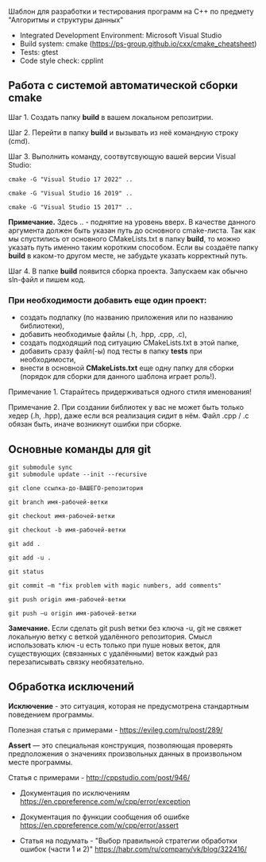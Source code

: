 Шаблон для разработки и тестирования программ на С++ по предмету "Алгоритмы и структуры данных"

* Integrated Development Environment: Microsoft Visual Studio 
* Build system: cmake (https://ps-group.github.io/cxx/cmake_cheatsheet)
* Tests: gtest
* Code style check: cpplint

## Работа с системой автоматической сборки cmake

Шаг 1. Создать папку **build** в вашем локальном репозитрии.

Шаг 2. Перейти в папку **build** и вызывать из неё командную строку (cmd).

Шаг 3. Выполнить команду, соотвутсвующую вашей версии Visual Studio:

```cmake -G "Visual Studio 17 2022" ..```

```cmake -G "Visual Studio 16 2019" ..```

```cmake -G "Visual Studio 15 2017" ..```

**Примечание.** Здесь .. - поднятие на уровень вверх. В качестве данного аргумента должен быть указан путь до основного cmake-листа. Так как мы спустились от основного CMakeLists.txt в папку **build**, то можно указать путь именно таким коротким способом. Если вы создаёте папку **build** в каком-то другом месте, не забудьте указать корректный путь.

Шаг 4. В папке **build** появится сборка проекта. Запускаем как обычно sln-файл и пишем код.

### При необходимости добавить еще один проект:

* создать подпапку (по названию приложения или по названию библиотеки),
* добавить необходимые файлы (.h, .hpp, .cpp, .c), 
* создать подходящий под ситуацию CMakeLists.txt в этой папке,
* добавить сразу файл(-ы) под тесты в папку **tests** при необходимости,
* внести в основной **CMakeLists.txt** еще одну папку для сборки (порядок для сборки для данного шаблона играет роль!).

Примечание 1. Старайтесь придерживаться одного стиля именования!

Примечание 2. При создании библиотек у вас не может быть только хедер (.h, .hpp), даже если вся реализация сидит в нём. Файл .cpp / .c обязан быть, иначе возникнут ошибки при сборке.

## Основные команды для git

```
git submodule sync
git submodule update --init --recursive
```

```git clone ссылка-до-ВАШЕГО-репозитория```

```git branch имя-рабочей-ветки```

```git checkout имя-рабочей-ветки```

```git checkout -b имя-рабочей-ветки```

```git add .```

```git add -u .```

```git status```

```git commit –m "fix problem with magic numbers, add comments"```

```git push origin имя-рабочей-ветки```

```git push –u origin имя-рабочей-ветки```

**Замечание.** Если сделать git push ветки без ключа -u, git не свяжет локальную ветку с веткой удалённого репозитория. Смысл использовать ключ -u есть только при пуше новых веток, для существующих (связанных с удалёнными) веток каждый раз перезаписывать связку необязательно.

## Обработка исключений

**Исключение**  - это ситуация, которая не предусмотрена стандартным поведением программы.

Полезная статья с примерами - https://evileg.com/ru/post/289/

**Assert** — это специальная конструкция, позволяющая проверять предположения о значениях произвольных данных в произвольном месте программы.

Статья с примерами - http://cppstudio.com/post/946/

* Документация по исключениям
https://en.cppreference.com/w/cpp/error/exception

* Документация по функции сообщения об ошибке
https://en.cppreference.com/w/cpp/error/assert

* Статья на подумать - "Выбор правильной стратегии обработки ошибок (части 1 и 2)"
https://habr.com/ru/company/vk/blog/322416/
	
